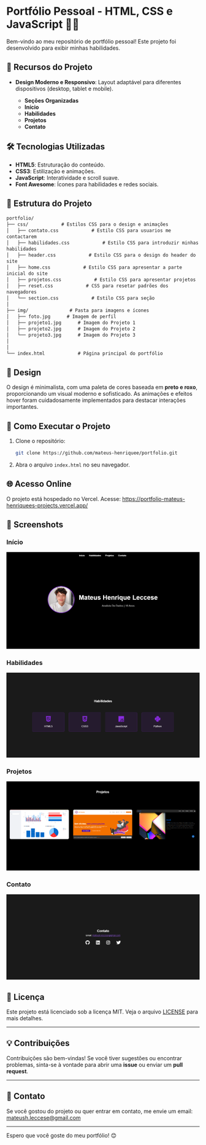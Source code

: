 # Portfólio Pessoal - HTML, CSS e JavaScript 👨‍💻

Bem-vindo ao meu repositório de portfólio pessoal! Este projeto foi desenvolvido para exibir minhas habilidades.

## 🚀 Recursos do Projeto

- **Design Moderno e Responsivo**: Layout adaptável para diferentes dispositivos (desktop, tablet e mobile).
  
  - **Seções Organizadas**
  - **Início**
  - **Habilidades**
  - **Projetos**
  - **Contato**

## 🛠️ Tecnologias Utilizadas

- **HTML5**: Estruturação do conteúdo.
- **CSS3**: Estilização e animações.
- **JavaScript**: Interatividade e scroll suave.
- **Font Awesome**: Ícones para habilidades e redes sociais.

## 📁 Estrutura do Projeto

```
portfolio/
├── css/            # Estilos CSS para o design e animações
│   ├── contato.css            # Estilo CSS para usuarios me contactarem
│   ├── habilidades.css            # Estilo CSS para introduzir minhas habilidades
│   ├── header.css            # Estilo CSS para o design do header do site
│   ├── home.css            # Estilo CSS para apresentar a parte inicial do site
│   ├── projetos.css            # Estilo CSS para apresentar projetos
│   ├── reset.css            # CSS para resetar padrões dos navegadores
│   └── section.css            # Estilo CSS para seção
│
├── img/               # Pasta para imagens e ícones
│   ├── foto.jpg      # Imagem de perfil
│   ├── projeto1.jpg      # Imagem do Projeto 1
│   ├── projeto2.jpg      # Imagem do Projeto 2
│   └── projeto3.jpg      # Imagem do Projeto 3
│
│ 
└── index.html            # Página principal do portfólio
```

## 🎨 Design

O design é minimalista, com uma paleta de cores baseada em **preto e roxo**, proporcionando um visual moderno e sofisticado. As animações e efeitos hover foram cuidadosamente implementados para destacar interações importantes.

## 🚀 Como Executar o Projeto

1. Clone o repositório:
   ```bash
   git clone https://github.com/mateus-henriquee/portfolio.git
   ```
2. Abra o arquivo `index.html` no seu navegador.

## 🌐 Acesso Online

O projeto está hospedado no Vercel. Acesse: https://portfolio-mateus-henriquees-projects.vercel.app/

## 📸 Screenshots

### Início
![Início](portfolio/img/screenshots/inicio.png)

### Habilidades
![Habilidades](portfolio/img/screenshots/habilidades.png)

### Projetos
![Projetos](portfolio/img/screenshots/projetos.png)

### Contato
![Contato](portfolio/img/screenshots/contato.png)

## 📄 Licença

Este projeto está licenciado sob a licença MIT. Veja o arquivo [LICENSE](LICENSE) para mais detalhes.

---

## 💡 Contribuições

Contribuições são bem-vindas! Se você tiver sugestões ou encontrar problemas, sinta-se à vontade para abrir uma **issue** ou enviar um **pull request**.

---

## 📧 Contato

Se você gostou do projeto ou quer entrar em contato, me envie um email: [mateush.leccese@gmail.com](mateush.leccese@gmail.com)

---

Espero que você goste do meu portfólio! 😊
